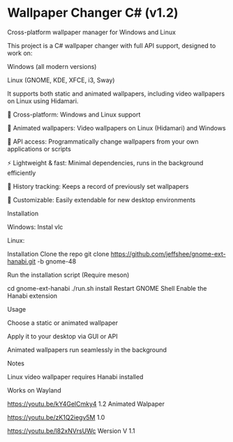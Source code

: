 # Wallpaper Changer C# (v1.2)

Cross-platform wallpaper manager for Windows and Linux

This project is a C# wallpaper changer with full API support, designed to work on:

Windows (all modern versions)

Linux (GNOME, KDE, XFCE, i3, Sway)

It supports both static and animated wallpapers, including video wallpapers on Linux using Hidamari.

🌄 Cross-platform: Windows and Linux support

🎥 Animated wallpapers: Video wallpapers on Linux (Hidamari) and Windows

🔗 API access: Programmatically change wallpapers from your own applications or scripts

⚡ Lightweight & fast: Minimal dependencies, runs in the background efficiently

📝 History tracking: Keeps a record of previously set wallpapers

🔧 Customizable: Easily extendable for new desktop environments

Installation

Windows: Instal vlc


Linux: 

Installation
    Clone the repo
    git clone https://github.com/jeffshee/gnome-ext-hanabi.git -b gnome-48

Run the installation script (Require meson)

cd gnome-ext-hanabi
./run.sh install
Restart GNOME Shell
Enable the Hanabi extension






Usage

Choose a static or animated wallpaper

Apply it to your desktop via GUI or API

Animated wallpapers run seamlessly in the background

Notes

Linux video wallpaper requires Hanabi installed 

Works on Wayland 


https://youtu.be/kY4GelCmky4  1.2 Animated Walpaper


https://youtu.be/zK1Q2iegv5M 1.0


https://youtu.be/l82xNVrsUWc  Wersion V 1.1

